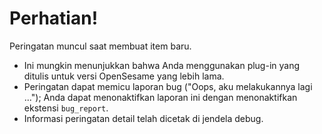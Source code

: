 # Perhatian!

Peringatan muncul saat membuat item baru.

- Ini mungkin menunjukkan bahwa Anda menggunakan plug-in yang ditulis untuk versi OpenSesame yang lebih lama.
- Peringatan dapat memicu laporan bug ("Oops, aku melakukannya lagi ..."); Anda dapat menonaktifkan laporan ini dengan menonaktifkan ekstensi `bug_report`.
- Informasi peringatan detail telah dicetak di jendela debug.